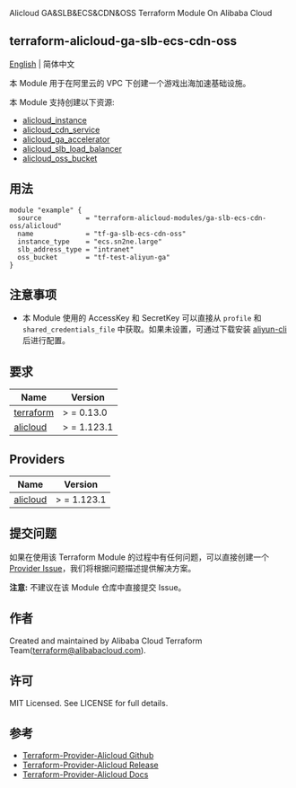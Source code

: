 Alicloud GA&SLB&ECS&CDN&OSS Terraform Module On Alibaba Cloud

terraform-alicloud-ga-slb-ecs-cdn-oss
---

[English](README.md) | 简体中文

本 Module 用于在阿里云的 VPC 下创建一个游戏出海加速基础设施。

本 Module 支持创建以下资源:

* [alicloud_instance](https://registry.terraform.io/providers/aliyun/alicloud/latest/docs/resources/instance)
* [alicloud_cdn_service](https://registry.terraform.io/providers/aliyun/alicloud/latest/docs/data-sources/cdn_service)
* [alicloud_ga_accelerator](https://registry.terraform.io/providers/aliyun/alicloud/latest/docs/resources/ga_accelerator)
* [alicloud_slb_load_balancer](https://registry.terraform.io/providers/aliyun/alicloud/latest/docs/resources/slb_load_balancer)
* [alicloud_oss_bucket](https://registry.terraform.io/providers/aliyun/alicloud/latest/docs/resources/oss_bucket)

## 用法

```hcl
module "example" {
  source           = "terraform-alicloud-modules/ga-slb-ecs-cdn-oss/alicloud"
  name             = "tf-ga-slb-ecs-cdn-oss"
  instance_type    = "ecs.sn2ne.large"
  slb_address_type = "intranet"
  oss_bucket       = "tf-test-aliyun-ga"
}
```

## 注意事项

* 本 Module 使用的 AccessKey 和 SecretKey 可以直接从 `profile` 和 `shared_credentials_file`
  中获取。如果未设置，可通过下载安装 [aliyun-cli](https://github.com/aliyun/aliyun-cli#installation) 后进行配置。

## 要求

| Name | Version |
|------|---------|
| <a name="requirement_terraform"></a> [terraform](#requirement\_terraform) | > = 0.13.0 |
| <a name="requirement_alicloud"></a> [alicloud](#requirement\_alicloud) | > = 1.123.1 |

## Providers

| Name | Version |
|------|---------|
| <a name="provider_alicloud"></a> [alicloud](#provider\_alicloud) | > = 1.123.1 |

## 提交问题

如果在使用该 Terraform Module
的过程中有任何问题，可以直接创建一个 [Provider Issue](https://github.com/aliyun/terraform-provider-alicloud/issues/new)，我们将根据问题描述提供解决方案。

**注意:** 不建议在该 Module 仓库中直接提交 Issue。

## 作者

Created and maintained by Alibaba Cloud Terraform Team(terraform@alibabacloud.com).

## 许可

MIT Licensed. See LICENSE for full details.

## 参考

* [Terraform-Provider-Alicloud Github](https://github.com/aliyun/terraform-provider-alicloud)
* [Terraform-Provider-Alicloud Release](https://releases.hashicorp.com/terraform-provider-alicloud/)
* [Terraform-Provider-Alicloud Docs](https://registry.terraform.io/providers/aliyun/alicloud/latest/docs)
